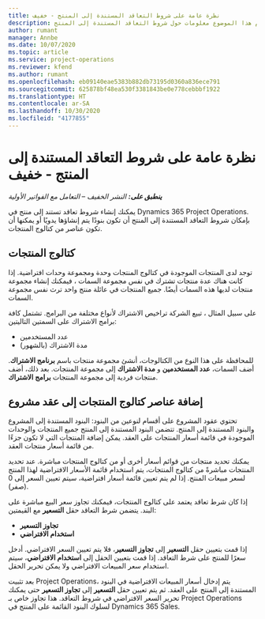 ```yaml
---
title: نظرة عامة على شروط التعاقد المستندة إلى المنتج - خفيف
description: يقدم هذا الموضوع معلومات حول شروط التعاقد المستندة إلى المنتج.
author: rumant
manager: Annbe
ms.date: 10/07/2020
ms.topic: article
ms.service: project-operations
ms.reviewer: kfend
ms.author: rumant
ms.openlocfilehash: eb09140eae5383b882db73195d0360a836ece791
ms.sourcegitcommit: 625878bf48ea530f3381843be0e778cebbbf1922
ms.translationtype: HT
ms.contentlocale: ar-SA
ms.lasthandoff: 10/30/2020
ms.locfileid: "4177855"
---
```

# <a name="product-based-contract-lines-overview---lite"></a>نظرة عامة على شروط التعاقد المستندة إلى المنتج - خفيف

_**ينطبق على:** النشر الخفيف – التعامل مع الفواتير الأولية_

يمكنك إنشاء شروط تعاقد تستند إلى منتج في Dynamics 365 Project Operations. بإمكان شروط التعاقد المستندة إلى المنتج أن تكون بنودًا يتم إنشاؤها يدويًا أو يمكنها أن تكون عناصر من كتالوج المنتجات.

## <a name="product-catalog"></a>كتالوج المنتجات

توجد لدى المنتجات الموجودة في كتالوج المنتجات وحدة ومجموعة وحدات افتراضية. إذا كانت هناك عدة منتجات تشترك في نفس مجموعة السمات ، فيمكنك إنشاء مجموعة منتجات لديها هذه السمات أيضًا. جميع المنتجات في عائلة منتج واحد ترث نفس مجموعة السمات.

على سبيل المثال ، تبيع الشركة تراخيص الاشتراك لأنواع مختلفة من البرامج. تشتمل كافة برامج الاشتراك على السمتين التاليتين:

- عدد المستخدمين
- مدة الاشتراك (بالشهور)

للمحافظة على هذا النوع من الكتالوجات، أنشئ مجموعة منتجات باسم **برنامج الاشتراك**. أضف السمات، **عدد المستخدمين** و **مدة الاشتراك** إلى مجموعة المنتجات. بعد ذلك، أضف منتجات فردية إلى مجموعة المنتجات **برامج الاشتراك**.

## <a name="add-product-catalog-items-to-a-project-contract"></a>إضافة عناصر كتالوج المنتجات إلى عقد مشروع

تحتوي عقود المشروع على أقسام لنوعين من البنود: البنود المستندة إلى المشروع والبنود المستندة إلى المنتج. تتضمن البنود المستندة إلى المنتج جميع المنتجات والوحدات الموجودة في قائمة أسعار المنتجات على العقد. يمكن إضافة المنتجات التي لا تكون جزءًا من قائمة أسعار منتجات العقد.

يمكنك تحديد منتجات من قوائم أسعار أخرى أو من كتالوج المنتجات مباشرة. عند تحديد المنتجات مباشرةً من كتالوج المنتجات، يتم استخدام قائمة الأسعار الافتراضية لهذا المنتج لسعر مبيعات المنتج. إذا لم يتم تعيين قائمة أسعار افتراضية، سيتم تعيين السعر إلى 0 (صفر).

إذا كان شرط تعاقد يعتمد على كتالوج المنتجات، فيمكنك تجاوز سعر البيع مباشرة على البند. يتضمن شرط التعاقد حقل **التسعير** مع القيمتين:

- **تجاوز التسعير**
- **استخدام الافتراضي**

إذا قمت بتعيين حقل **التسعير** إلى **تجاوز التسعير**، فلا يتم تعيين السعر الافتراضي. أدخل سعرًا للمنتج على شرط التعاقد. إذا قمت بتعيين الحقل إلى **استخدام الافتراضي**، سيتم استخدام سعر المبيعات الافتراضي ولا يمكن تحرير الحقل.

بعد تثبيت Project Operations، يتم إدخال أسعار المبيعات الافتراضية في البنود المستندة إلى المنتج على العقد. ثم يتم تعيين حقل **التسعير** إلى **تجاوز التسعير** حتى يمكنك تحرير السعر الافتراضي في شروط التعاقد. هذا تجاوز خاص بـ Project Operations لسلوك البنود القائمة على المنتج في Dynamics 365 Sales.
